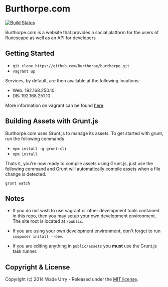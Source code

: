 # Burthorpe.com

[![Build Status](https://travis-ci.org/Burthorpe/burthorpe.svg?branch=master)](https://travis-ci.org/Burthorpe/burthorpe)

Burthorpe.com is a website that provides a social platform for the users of Runescape as well as an API for developers

## Getting Started

* `git clone https://github.com/Burthorpe/burthorpe.git`
* `vagrant up`

Services, by default, are then available at the following locations:

* Web: 192.168.250.10
* DB: 192.168.251.10

More information on vagrant can be found [here](http://www.vagrantup.com/).

## Building Assets with Grunt.js

Burthorpe.com uses Grunt.js to manage its assets. To get started with grunt, run the following commands

* `npm install -g grunt-cli`
* `npm install`

Thats it, you're now ready to compile assets using Grunt.js, just use the following command and Grunt will automatically compile assets when a file change is detected.

`grunt watch`

## Notes

* If you do not wish to use vagrant or other development tools contained in this repo, then you may setup your own development environment. The site root is located at `/public`.

* If you are using your own development environment, don't forget to run `composer install --dev`.

* If you are editing anything in `public/assets` you **must** use the Grunt.js task runner.

## Copyright & License

Copyright (c) 2014 Wade Urry - Released under the [MIT license](LICENSE).
